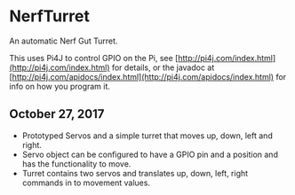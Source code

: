 # NerfTurret
An automatic Nerf Gut Turret.

This uses Pi4J to control GPIO on the Pi, see [http://pi4j.com/index.html](http://pi4j.com/index.html) for details, or the javadoc at [http://pi4j.com/apidocs/index.html](http://pi4j.com/apidocs/index.html) for info on how you program it.

## October 27, 2017

- Prototyped Servos and a simple turret that moves up, down, left and right.
- Servo object can be configured to have a GPIO pin and a position and has the functionality to move.
- Turret contains two servos and translates up, down, left, right commands in to movement values.
